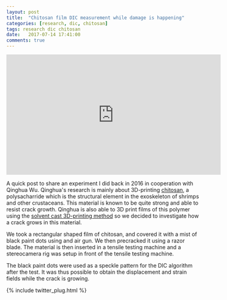 ```yaml
---
layout: post
title:  "Chitosan film DIC measurement while damage is happening"
categories: [research, dic, chitosan]
tags: research dic chitosan
date:   2017-07-14 17:41:00
comments: true
---
```


<iframe width="560" height="315" src="https://www.youtube.com/embed/Sp_1l4UgixY" frameborder="0" allowfullscreen></iframe>

A quick post to share an experiment I did back in 2016 in cooperation with Qinghua Wu.
Qinghua's research is mainly about 3D-printing [chitosan](https://en.wikipedia.org/wiki/Chitosan), a polysacharride which is the structural element in the exoskeleton of shrimps and other crustaceans. 
This material is known to be quite strong and able to resist crack growth.
Qinghua is also able to 3D print films of this polymer using the [solvent cast 3D-printing method](https://www.researchgate.net/publication/308137331_3D_printable_conductive_nanocomposites_of_PLA_and_multi-walled_carbon_nanotubes) so we decided to investigate how a crack grows in this material.

We took a rectangular shaped film of chitosan, and covered it with a mist of black paint dots using and air gun. We then precracked it using a razor blade. The material is then inserted in a tensile testing machine and a stereocamera rig was setup in front of the tensile testing machine.

The black paint dots were used as a speckle pattern for the DIC algorithm after the test. It was thus possible to obtain the displacement and strain fields while the crack is growing.

{% include twitter_plug.html %}
